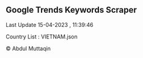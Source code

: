 

## Google Trends Keywords Scraper 
 
Last Update 15-04-2023 , 11:39:46

Country List :
VIETNAM.json



© Abdul Muttaqin 
